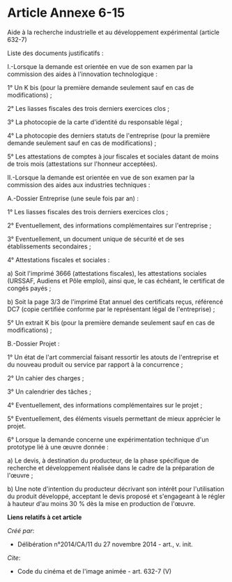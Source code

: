 # Article Annexe 6-15

Aide à la recherche industrielle et au développement expérimental (article 632-7) 

Liste des documents justificatifs : 

I.-Lorsque la demande est orientée en vue de son examen par la commission des aides à l'innovation technologique : 

1° Un K bis (pour la première demande seulement sauf en cas de modifications) ; 

2° Les liasses fiscales des trois derniers exercices clos ; 

3° La photocopie de la carte d'identité du responsable légal ; 

4° La photocopie des derniers statuts de l'entreprise (pour la première demande seulement sauf en cas de modifications) ; 

5° Les attestations de comptes à jour fiscales et sociales datant de moins de trois mois (attestations sur l'honneur
acceptées). 

II.-Lorsque la demande est orientée en vue de son examen par la commission des aides aux industries techniques : 

A.-Dossier Entreprise (une seule fois par an) : 

1° Les liasses fiscales des trois derniers exercices clos ; 

2° Eventuellement, des informations complémentaires sur l'entreprise ; 

3° Eventuellement, un document unique de sécurité et de ses établissements secondaires ; 

4° Attestations fiscales et sociales : 

a) Soit l'imprimé 3666 (attestations fiscales), les attestations sociales (URSSAF, Audiens et Pôle emploi), ainsi que, le cas
échéant, le certificat de congés payés ; 

b) Soit la page 3/3 de l'imprimé Etat annuel des certificats reçus, référencé DC7 (copie certifiée conforme par le
représentant légal de l'entreprise) ; 

5° Un extrait K bis (pour la première demande seulement sauf en cas de modifications) ; 

B.-Dossier Projet : 

1° Un état de l'art commercial faisant ressortir les atouts de l'entreprise et du nouveau produit ou service par rapport à la
concurrence ; 

2° Un cahier des charges ; 

3° Un calendrier des tâches ; 

4° Eventuellement, des informations complémentaires sur le projet ; 

5° Eventuellement, des éléments visuels permettant de mieux apprécier le projet. 

6° Lorsque la demande concerne une expérimentation technique d'un prototype lié à une œuvre donnée : 

a) Le devis, à destination du producteur, de la phase spécifique de recherche et développement réalisée dans le cadre de la
préparation de l'œuvre ; 

b) Une note d'intention du producteur décrivant son intérêt pour l'utilisation du produit développé, acceptant le devis
proposé et s'engageant à le régler à hauteur d'au moins 30 % dès la mise en production de l'œuvre.

**Liens relatifs à cet article**

_Créé par_:

  - Délibération n°2014/CA/11 du 27 novembre 2014 - art., v. init.

_Cite_:

  - Code du cinéma et de l'image animée - art. 632-7 (V)
